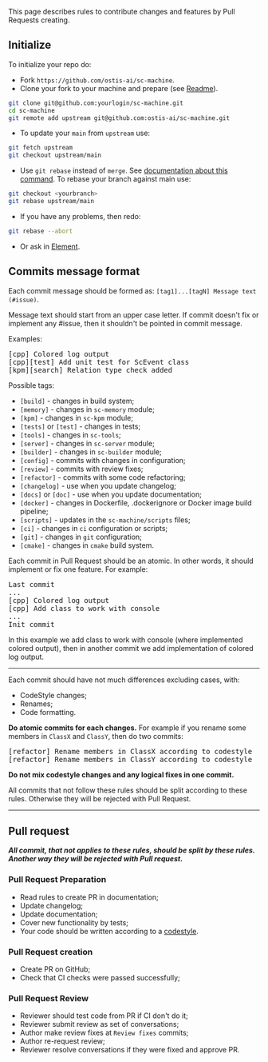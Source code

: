 This page describes rules to contribute changes and features by Pull Requests creating.

## Initialize

To initialize your repo do:

* Fork `https://github.com/ostis-ai/sc-machine`.
* Clone your fork to your machine and prepare (see [Readme](https://github.com/ostis-ai/sc-machine)).

```sh
git clone git@github.com:yourlogin/sc-machine.git
cd sc-machine
git remote add upstream git@github.com:ostis-ai/sc-machine.git
```

* To update your `main` from `upstream` use:

```sh
git fetch upstream
git checkout upstream/main
```

* Use `git rebase` instead of `merge`. See [documentation about this command](https://git-scm.com/docs/git-rebase). To rebase your branch against main use:

```sh
git checkout <yourbranch>
git rebase upstream/main
```

* If you have any problems, then redo:

```sh
git rebase --abort
```

* Or ask in [Element](https://app.element.io/index.html#/room/#ostis_tech_support:matrix.org).

## Commits message format

Each commit message should be formed as: `[tag1]...[tagN] Message text (#issue)`.

Message text should start from an upper case letter. If commit doesn't fix or implement any #issue, then it shouldn't be pointed in commit message.

Examples:
<pre>
[cpp] Colored log output
[cpp][test] Add unit test for ScEvent class
[kpm][search] Relation type check added
</pre>

Possible tags:

  * `[build]` - changes in build system;
  * `[memory]` - changes in `sc-memory` module;
  * `[kpm]` - changes in `sc-kpm` module;
  * `[tests]` or `[test]` - changes in tests;
  * `[tools]` - changes in `sc-tools`;
  * `[server]` - changes in `sc-server` module;
  * `[builder]` - changes in `sc-builder` module;
  * `[config]` - commits with changes in configuration;
  * `[review]` - commits with review fixes;
  * `[refactor]` - commits with some code refactoring;
  * `[changelog]` - use when you update changelog;
  * `[docs]` or `[doc]` - use when you update documentation;
  * `[docker]` - changes in Dockerfile, .dockerignore or Docker image build pipeline;
  * `[scripts]` - updates in the `sc-machine/scripts` files;
  * `[ci]` - changes in `ci` configuration or scripts;
  * `[git]` - changes in `git` configuration;
  * `[cmake]` - changes in `cmake` build system.

Each commit in Pull Request should be an atomic. In other words, it should implement or fix one feature. For example:
<pre>
Last commit
...
[cpp] Colored log output
[cpp] Add class to work with console
...
Init commit
</pre>

In this example we add class to work with console (where implemented colored output), then in another commit we add implementation of colored log output.

***
Each commit should have not much differences excluding cases, with:

  * CodeStyle changes; 
  * Renames; 
  * Code formatting.

**Do atomic commits for each changes.** For example if you rename some members in `ClassX` and `ClassY`, then do two commits:
<pre>
[refactor] Rename members in ClassX according to codestyle
[refactor] Rename members in ClassY according to codestyle
</pre>

**Do not mix codestyle changes and any logical fixes in one commit.**

All commits that not follow these rules should be split according to these rules. Otherwise they will be rejected with Pull Request.

***

## Pull request

_**All commit, that not applies to these rules, should be split by these rules. Another way they will be rejected with Pull request.**_

### Pull Request Preparation

 - Read rules to create PR in documentation;
 - Update changelog;
 - Update documentation;
 - Cover new functionality by tests;
 - Your code should be written according to a [codestyle](docs/dev/codestyle.md).

### Pull Request creation

 - Create PR on GitHub;
 - Check that CI checks were passed successfully;

### Pull Request Review

 - Reviewer should test code from PR if CI don't do it;
 - Reviewer submit review as set of conversations;
 - Author make review fixes at `Review fixes` commits;
 - Author re-request review;
 - Reviewer resolve conversations if they were fixed and approve PR.

